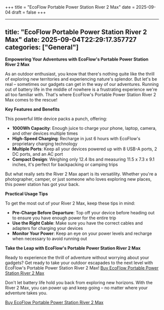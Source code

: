+++
title = "EcoFlow Portable Power Station River 2 Max"
date = 2025-09-04
draft = false
+++

---
title: "EcoFlow Portable Power Station River 2 Max"
date: 2025-09-04T22:29:17.357727
categories: ["General"]
---
**Empowering Your Adventures with EcoFlow's Portable Power Station River 2 Max**

As an outdoor enthusiast, you know that there's nothing quite like the thrill of exploring new territories and experiencing nature's splendor. But let's be real – sometimes our gadgets can get in the way of our adventures. Running out of battery life in the middle of nowhere is a frustrating experience we're all too familiar with. That's where EcoFlow's Portable Power Station River 2 Max comes to the rescue!

**Key Features and Benefits**

This powerful little device packs a punch, offering:

* **1000Wh Capacity**: Enough juice to charge your phone, laptop, camera, and other devices multiple times
* **High-Speed Charging**: Recharge in just 6 hours with EcoFlow's proprietary charging technology
* **Multiple Ports**: Keep all your devices powered up with 8 USB-A ports, 2 DC ports, and an AC port
* **Compact Design**: Weighing only 12.4 lbs and measuring 11.5 x 7.3 x 9.1 inches, it's perfect for backpacking or camping trips

But what really sets the River 2 Max apart is its versatility. Whether you're a photographer, camper, or just someone who loves exploring new places, this power station has got your back.

**Practical Usage Tips**

To get the most out of your River 2 Max, keep these tips in mind:

* **Pre-Charge Before Departure**: Top off your device before heading out to ensure you have enough power for the entire trip
* **Use the Right Cable**: Make sure you have the correct cables and adapters for charging your devices
* **Monitor Your Power**: Keep an eye on your power levels and recharge when necessary to avoid running out

**Take the Leap with EcoFlow's Portable Power Station River 2 Max**

Ready to experience the thrill of adventure without worrying about your gadgets? Get ready to take your outdoor escapades to the next level with EcoFlow's Portable Power Station River 2 Max! [Buy EcoFlow Portable Power Station River 2 Max](https://www.amazon.com/dp/B0B9XB57XM)

Don't let battery life hold you back from exploring new horizons. With the River 2 Max, you can power up and keep going – no matter where your adventure takes you.

[Buy EcoFlow Portable Power Station River 2 Max](https://www.amazon.com/dp/B0B9XB57XM)
